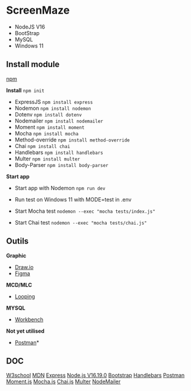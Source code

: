 # ScreenMaze
- NodeJS V16
- BootStrap
- MySQL
- Windows 11

## **Install module**

[npm](https://www.npmjs.com/)

**Install**
`npm init`

- ExpressJS `npm install express`
- Nodemon `npm install nodemon`
- Dotenv `npm install dotenv`
- Nodemailer `npm install nodemailer`
- Moment `npm install moment`
- Mocha `npm install mocha`
- Method-override `npm install method-override`
- Chai `npm install chai`
- Handlebars `npm install handlebars`
- Multer `npm install multer`
- Body-Parser `npm install body-parser`

**Start app**
- Start app with Nodemon `npm run dev`

- Run test on Windows 11 with MODE=test in .env
- Start Mocha test `nodemon --exec "mocha tests/index.js"`
- Start Chai test `nodemon --exec "mocha tests/chai.js"`

## **Outils**

**Graphic**
- [Draw.io](https://app.diagrams.net/)
- [Figma](https://www.figma.com/fr/)

**MCD/MLC**
- [Looping](https://www.looping-mcd.fr/)

**MYSQL**
- [Workbench](https://www.mysql.com/products/workbench/)

**Not yet utilised** 
- [Postman](https://www.postman.com/)*

## **DOC**
[W3school](https://www.w3schools.com/)
[MDN](https://developer.mozilla.org/fr/)
[Express](https://expressjs.com/)
[Node.js V16.19.0](https://nodejs.org/docs/latest-v16.x/api/)
[Bootstrap](https://getbootstrap.com/docs/5.3/getting-started/introduction/)
[Handlebars](https://handlebarsjs.com/guide/#what-is-handlebars)
[Postman](https://learning.postman.com/docs/getting-started/introduction/)
[Moment.js](https://momentjs.com/docs/)
[Mocha.js](https://mochajs.org/)
[Chai.js](https://www.chaijs.com/)
[Multer](https://www.npmjs.com/package/multer)
[NodeMailer](https://nodemailer.com/usage/)

